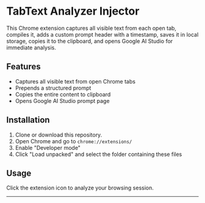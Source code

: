 # TabText Analyzer Injector

This Chrome extension captures all visible text from each open tab, compiles it, adds a custom prompt header with a timestamp, saves it in local storage, copies it to the clipboard, and opens Google AI Studio for immediate analysis.

## Features
- Captures all visible text from open Chrome tabs
- Prepends a structured prompt
- Copies the entire content to clipboard
- Opens Google AI Studio prompt page

## Installation
1. Clone or download this repository.
2. Open Chrome and go to `chrome://extensions/`
3. Enable "Developer mode"
4. Click "Load unpacked" and select the folder containing these files

## Usage
Click the extension icon to analyze your browsing session.

---
